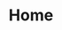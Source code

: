 ---
layout: home

title: Home
hero:
  name: Anichart.js
  text: Easily create data visualization animations.
  tagline: Generate charts and even animated videos easily, quickly, and beautifully.
  actions:
    - theme: brand
      text: Get Started
      link: /guide/getting-started
    - theme: alt
      text: View on GitHub
      link: https://github.com/jannchie/anichart.js
features:
  - icon: 👍
    title: Powerful
    details: Canvas API based rendering, can generate a variety of shapes, any frame rate, or background transparent material, used in a variety of different scenes. 
  - icon: 🖖
    title: Easy to use
    details: You can simply organize data to quickly generate bar charts, pie charts, line charts, and even map charts of various projections without complex configuration.
  - icon: ⚡️
    title: Fast
    details: Using the idea of virtual components, build a component tree and separate it from rendering.  It improves the efficiency of writing and rendering animations. 
---